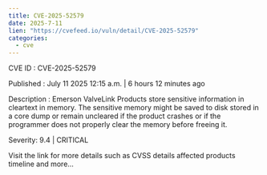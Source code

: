 ```yaml
--- 
title: CVE-2025-52579
date: 2025-7-11
lien: "https://cvefeed.io/vuln/detail/CVE-2025-52579"
categories:
  - cve
---
```


CVE ID : CVE-2025-52579

Published :  July 11
2025
12:15 a.m. | 6 hours
12 minutes ago

Description : Emerson ValveLink Products store sensitive information in cleartext in memory. The 
sensitive memory might be saved to disk
stored in a core dump
or 
remain uncleared if the product crashes
or if the programmer does not 
properly clear the memory before freeing it.

Severity: 9.4 | CRITICAL

Visit the link for more details
such as CVSS details
affected products
timeline
and more...

